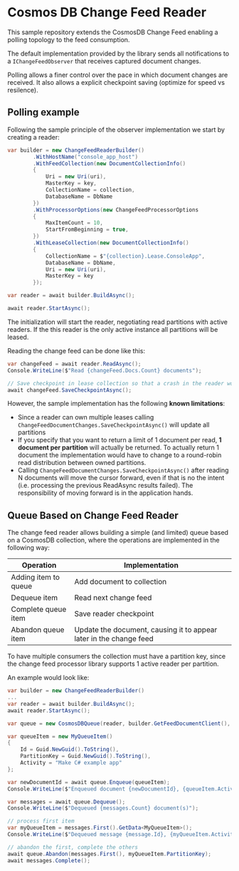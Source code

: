 ﻿# Cosmos DB Change Feed Reader

This sample repository extends the CosmosDB Change Feed enabling a polling topology to the feed consumption.

The default implementation provided by the library sends all notifications to a ```IChangeFeedObserver``` that receives captured document changes.

Polling allows a finer control over the pace in which document changes are received. It also allows a explicit checkpoint saving (optimize for speed vs resilence).


## Polling example

Following the sample principle of the observer implementation we start by creating a reader:

```c#
var builder = new ChangeFeedReaderBuilder()
        .WithHostName("console_app_host")
        .WithFeedCollection(new DocumentCollectionInfo()
        {
            Uri = new Uri(uri),
            MasterKey = key,
            CollectionName = collection,
            DatabaseName = DbName
        })
        .WithProcessorOptions(new ChangeFeedProcessorOptions
        {
            MaxItemCount = 10,
            StartFromBeginning = true,
        })
        .WithLeaseCollection(new DocumentCollectionInfo()
        {
            CollectionName = $"{collection}.Lease.ConsoleApp",
            DatabaseName = DbName,
            Uri = new Uri(uri),
            MasterKey = key
        });

var reader = await builder.BuildAsync();

await reader.StartAsync();
```

The initialization will start the reader, negotiating read partitions with active readers. If the this reader is the only active instance all partitions will be leased.

Reading the change feed can be done like this:
```c#
var changeFeed = await reader.ReadAsync();
Console.WriteLine($"Read {changeFeed.Docs.Count} documents");

// Save checkpoint in lease collection so that a crash in the reader won't receive documents that have already been processed
await changeFeed.SaveCheckpointAsync();
```

However, the sample implementation has the following **known limitations**:

- Since a reader can own multiple leases calling ```ChangeFeedDocumentChanges.SaveCheckpointAsync()``` will update all partitions
- If you specify that you want to return a limit of 1 document per read, **1 document per partition** will actually be returned. To actually return 1 document the implementation would have to change to a round-robin read distribution between owned partitions.
-  Calling ```ChangeFeedDocumentChanges.SaveCheckpointAsync()``` after reading N documents will move the cursor forward, even if that is no the intent (i.e. processing the previous ReadAsync results failed). The responsibility of moving forward is in the application hands.


## Queue Based on Change Feed Reader

The change feed reader allows building a simple (and limited) queue based on a CosmosDB collection, where the operations are implemented in the following way:

|Operation|Implementation|
|-|-|
|Adding item to queue|Add document to collection|
|Dequeue item|Read next  change feed|
|Complete queue item|Save reader checkpoint|
|Abandon queue item|Update the document, causing it to appear later in the change feed|

To have multiple consumers the collection must have a partition key, since the change feed processor library supports 1 active reader per partition.

An example would look like:

```c#
var builder = new ChangeFeedReaderBuilder()
...
var reader = await builder.BuildAsync();
await reader.StartAsync();

var queue = new CosmosDBQueue(reader, builder.GetFeedDocumentClient(), builder.GetFeedCollectionInfo());

var queueItem = new MyQueueItem()
{
    Id = Guid.NewGuid().ToString(),
    PartitionKey = Guid.NewGuid().ToString(),
    Activity = "Make C# example app"
};

var newDocumentId = await queue.Enqueue(queueItem);
Console.WriteLine($"Enqueued document {newDocumentId}, {queueItem.Activity}");

var messages = await queue.Dequeue();
Console.WriteLine($"Dequeued {messages.Count} document(s)");

// process first item
var myQueueItem = messages.First().GetData<MyQueueItem>();
Console.WriteLine($"Dequeued message {message.Id}, {myQueueItem.Activity}");

// abandon the first, complete the others
await queue.Abandon(messages.First(), myQueueItem.PartitionKey);
await messages.Complete();
```